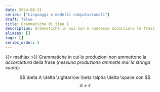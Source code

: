 ```yaml
---
date: 2024-09-21
series: ["Linguaggi e modelli computazionali"]
draft: false
title: Grammatiche di tipo 1
description: Grammatiche in cui non e concesso accorciare le frasi
aliases: []
tags: []
series_order: 5
---
```


{{< mathjax >}}
Grammatiche in cui le produzioni non ammettono la *accorciatura* della frase (*nessuna produzione ammette mai la stringa vuota*):

$$
\beta A \delta \rightarrow \beta \alpha \delta \space con
$$
$$
\alpha \neq \epsilon
$$
